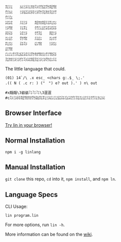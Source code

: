 ```
㌟㍑　　㍖㌡㍑㌗㌂㍌㌮㌙㌕㌖
㌽㍖　　㌡㌮㌶㌇㌡㌙㍃㌗㍃㍌
㌽㌴　　　　　　　　　　　　
㌶㌶　　㍊㌡　　㌕㌗㌕㍊㌠㍇
㌡㌖　　㍑㌠　　㍌㌭㍈㌶㌶㌲
㌇㌲　　㌶㌡　　㍌㍃　　㌕㌡
㍇㍈　　㌙㌖　　㍊㌫　　㍇㍌
㌠㍇　　㌲㌂　　㌫㌖　　㌡㍇
㍈㌖　　　　　　　　　　　　
㌭㌭㌽㌠㌮㌶㍊㌙㌗㌖㍇㌽㌖㌲
㍃㌗㌡㌡㌽㌂㌶㌕㍃㌡㌄㌙㌫㍊
```

The little language that could.

```
(01) 14`/\ .x esc_ <chars g:.$_ \;.'
.(( N ( .c r: ) ("　") e? out ).' ) n\ out

#x㿳㿳\3㼳㼳㌳㌳㌳\3㿿㿿
#c㌂㌄㌇㌕㌖㌗㌙㌚㌟㌠㌡㌫㌭㌮㌲㌴㌶㌽㍃㍇㍈㍊㍌㍑㍔㍖
```

## Browser Interface

[Try lin in your browser!](https://replit.com/@molarmanful/try-lin)

## Normal Installation

    npm i -g linlang

## Manual Installation

`git clone` this repo, `cd` into it, `npm install`, and `npm ln`.

## Language Specs

CLI Usage:

    lin program.lin

For more options, run `lin -h`.

More information can be found on the [wiki](https://github.com/molarmanful/lin/wiki).